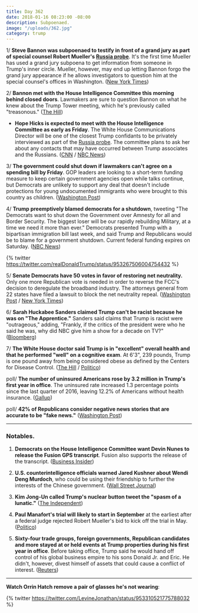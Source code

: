 ```yaml
---
title: Day 362
date: 2018-01-16 08:23:00 -08:00
description: Subpoenaed.
image: "/uploads/362.jpg"
category: trump
---
```


1/ **Steve Bannon was subpoenaed to testify in front of a grand jury as part of special counsel Robert Mueller's <a href="{{ site.baseurl }}/trump-russia-investigation/">Russia probe</a>**. It's the first time Mueller has used a grand jury subpoena to get information from someone in Trump's inner circle. Mueller, however, may end up letting Bannon forgo the grand jury appearance if he allows investigators to question him at the special counsel's offices in Washington. ([New York Times](https://www.nytimes.com/2018/01/16/us/politics/steve-bannon-mueller-russia-subpoena.html?_r=0&smid=tw-nytimes&smtyp=cur))

2/ **Bannon met with the House Intelligence Committee this morning behind closed doors**. Lawmakers are sure to question Bannon on what he knew about the Trump Tower meeting, which he's previously called "treasonous." ([The Hill](http://thehill.com/policy/national-security/369109-bannon-gives-closed-door-testimony-to-house-intel-panel))

* **Hope Hicks is expected to meet with the House Intelligence Committee as early as Friday**. The White House Communications Director will be one of the closest Trump confidants to be privately interviewed as part of the <a href="{{ site.baseurl }}/trump-russia-investigation/">Russia probe</a>. The committee plans to ask her about any contacts that may have occurred between Trump associates and the Russians. ([CNN](http://www.cnn.com/2018/01/15/politics/hope-hicks-congress-testify/index.html) / [NBC News](https://www.nbcnews.com/politics/white-house/house-committee-question-wh-communications-director-hope-hicks-n837891))

3/ **The government could shut down if lawmakers can't agree on a spending bill by Friday**. GOP leaders are looking to a short-term funding measure to keep certain government agencies open while talks continue, but Democrats are unlikely to support any deal that doesn't include protections for young undocumented immigrants who were brought to this country as children. ([Washington Post](https://www.washingtonpost.com/politics/shutdown-looms-as-republicans-seek-short-term-spending-deal-for-government/2018/01/15/4984c5aa-fa24-11e7-8f66-2df0b94bb98a_story.html))

4/ **Trump preemptively blamed democrats for a shutdown**, tweeting "The Democrats want to shut down the Government over Amnesty for all and Border Security. The biggest loser will be our rapidly rebuilding Military, at a time we need it more than ever." Democrats presented Trump with a bipartisan immigration bill last week, and said Trump and Republicans would be to blame for a government shutdown. Current federal funding expires on Saturday. ([NBC News](https://www.nbcnews.com/politics/donald-trump/trump-blames-democrats-looming-government-shutdown-n837951))

{% twitter https://twitter.com/realDonaldTrump/status/953267506004754432 %}

5/ **Senate Democrats have 50 votes in favor of restoring net neutrality.** Only one more Republican vote is needed in order to reverse the FCC's decision to deregulate the broadband industry. The attorneys general from 22 states have filed a lawsuit to block the net neutrality repeal. ([Washington Post](https://www.washingtonpost.com/news/the-switch/wp/2018/01/15/the-senates-push-to-overrule-the-fcc-on-net-neutrality-now-has-50-votes-democrats-say/?utm_term=.81103c02ef18) / [New York Times](https://www.nytimes.com/2018/01/16/technology/net-neutrality-lawsuit-attorneys-general.html))

6/ **Sarah Huckabee Sanders claimed Trump can't be racist because he was on "The Apprentice."** Sanders said claims that Trump is racist were "outrageous," adding, "Frankly, if the critics of the president were who he said he was, why did NBC give him a show for a decade on TV?" ([Bloomberg](https://www.bloomberg.com/news/articles/2018-01-16/sanders-defends-trump-as-not-racist-citing-apprentice-tv-role))

7/ **The White House doctor said Trump is in "excellent" overall health and that he performed "well" on a cognitive exam**. At 6'3", 239 pounds, Trump is one pound away from being considered obese as defined by the Centers for Disease Control. ([The Hill](http://thehill.com/homenews/administration/369205-wh-doctor-declares-trump-in-excellent-health-mentally-fit-for-office) / [Politico](https://www.politico.com/story/2018/01/16/trump-health-physical-medical-341485))

poll/ **The number of uninsured Americans rose by 3.2 million in Trump's first year in office**. The uninsured rate increased 1.3 percentage points since the last quarter of 2016, leaving 12.2% of Americans without health insurance. ([Gallup](http://news.gallup.com/poll/225383/uninsured-rate-steady-fourth-quarter-2017.aspx))

poll/ **42% of Republicans consider negative news stories that are accurate to be "fake news."** ([Washington Post](https://www.washingtonpost.com/blogs/erik-wemple/wp/2018/01/16/study-42-percent-of-republicans-believe-accurate-but-negative-stories-qualify-as-fake-news/))

---

### Notables.

1. **Democrats on the House Intelligence Committee want Devin Nunes to release the Fusion GPS transcript**. Fusion also supports the release of the transcript. ([Business Insider](http://www.businessinsider.com/house-democrats-fusion-gps-want-nunes-to-release-interview-transcript-2018-1))

2. **U.S. counterintelligence officials warned Jared Kushner about Wendi Deng Murdoch**, who could be using their friendship to further the interests of the Chinese government. ([Wall Street Journal](https://www.wsj.com/articles/u-s-warned-jared-kushner-about-wendi-deng-murdoch-1516052072))

3. **Kim Jong-Un called Trump's nuclear button tweet the "spasm of a lunatic."** ([The Independent](https://www.independent.co.uk/news/world/asia/north-korea-donald-trump-nuclear-twitter-us-kim-jong-un-reaction-weapons-a8161281.html))

4. **Paul Manafort's trial will likely to start in September** at the earliest after a federal judge rejected Robert Mueller's bid to kick off the trial in May. ([Politico](https://www.politico.com/story/2018/01/16/paul-manafort-trial-timeline-341128))

5. **Sixty-four trade groups, foreign governments, Republican candidates and more stayed at or held events at Trump properties during his first year in office**. Before taking office, Trump said he would hand off control of his global business empire to his sons Donald Jr. and Eric. He didn't, however, divest himself of assets that could cause a conflict of interest. ([Reuters](https://www.reuters.com/article/us-usa-trump-business/foreign-governments-candidates-trade-groups-spent-at-trump-properties-report-idUSKBN1F50DM))

---

**Watch Orrin Hatch remove a pair of glasses he's not wearing**:

{% twitter https://twitter.com/LevineJonathan/status/953310521775788032 %}
